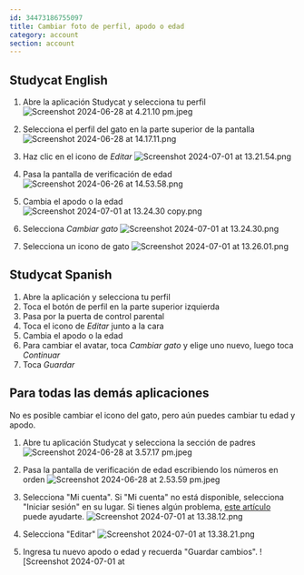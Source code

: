 ```yaml
---
id: 34473186755097
title: Cambiar foto de perfil, apodo o edad  
category: account
section: account
---
```

## Studycat English

1. Abre la aplicación Studycat y selecciona tu perfil ![Screenshot 2024-06-28 at 4.21.10 pm.jpeg](https://help.studycat.com/hc/article_attachments/34473186682009)

2. Selecciona el perfil del gato en la parte superior de la pantalla ![Screenshot 2024-06-28 at 14.17.11.png](https://help.studycat.com/hc/article_attachments/34473186684953)

3. Haz clic en el icono de _Editar_ ![Screenshot 2024-07-01 at 13.21.54.png](https://help.studycat.com/hc/article_attachments/34473186707865)

4. Pasa la pantalla de verificación de edad ![Screenshot 2024-06-26 at 14.53.58.png](https://help.studycat.com/hc/article_attachments/34473186715801)

5. Cambia el apodo o la edad ![Screenshot 2024-07-01 at 13.24.30 copy.png](https://help.studycat.com/hc/article_attachments/34473186721561)

6. Selecciona _Cambiar gato_ ![Screenshot 2024-07-01 at 13.24.30.png](https://help.studycat.com/hc/article_attachments/34473186726041)

7. Selecciona un icono de gato ![Screenshot 2024-07-01 at 13.26.01.png](https://help.studycat.com/hc/article_attachments/34473149798937)

## Studycat Spanish

1. Abre la aplicación y selecciona tu perfil
2. Toca el botón de perfil en la parte superior izquierda
3. Pasa por la puerta de control parental
4. Toca el icono de _Editar_ junto a la cara
5. Cambia el apodo o la edad
6. Para cambiar el avatar, toca _Cambiar gato_ y elige uno nuevo, luego toca _Continuar_
7. Toca _Guardar_

## Para todas las demás aplicaciones

No es posible cambiar el icono del gato, pero aún puedes cambiar tu edad y apodo.

1. Abre tu aplicación Studycat y selecciona la sección de padres ![Screenshot 2024-06-28 at 3.57.17 pm.jpeg](https://help.studycat.com/hc/article_attachments/34473149804697)

2. Pasa la pantalla de verificación de edad escribiendo los números en orden ![Screenshot 2024-06-28 at 2.53.59 pm.jpeg](https://help.studycat.com/hc/article_attachments/34473149807641)

3. Selecciona "Mi cuenta". Si "Mi cuenta" no está disponible, selecciona "Iniciar sesión" en su lugar. Si tienes algún problema, [este artículo](https://help.studycat.com/hc/en-us/articles/360051281554-Access-your-free-trial-or-subscription) puede ayudarte. ![Screenshot 2024-07-01 at 13.38.12.png](https://help.studycat.com/hc/article_attachments/34473149811993)

4. Selecciona "Editar" ![Screenshot 2024-07-01 at 13.38.21.png](https://help.studycat.com/hc/article_attachments/34473186746521)

5. Ingresa tu nuevo apodo o edad y recuerda "Guardar cambios". ![Screenshot 2024-07-01 at 